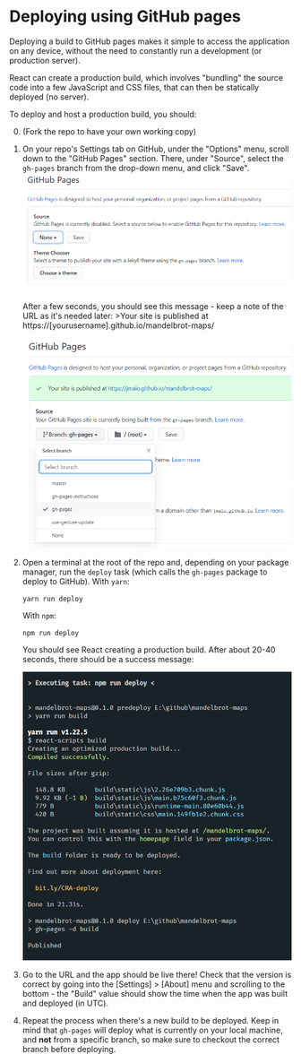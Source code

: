 # Deploying using GitHub pages

Deploying a build to GitHub pages makes it simple to access the application on any device, without the need to constantly run a development (or production server).

React can create a production build, which involves "bundling" the source code into a few JavaScript and CSS files, that can then be statically deployed (no server).

To deploy and host a production build, you should:

0.  (Fork the repo to have your own working copy)

1.  On your repo's Settings tab on GitHub, under the "Options" menu, scroll down to the "GitHub Pages" section. There, under "Source", select the `gh-pages` branch from the drop-down menu, and click "Save".
    ![GitHub pages section, no branch selected for deployment.](img/gh-settings-gh-pages-none.png)
    
    After a few seconds, you should see this message - keep a note of the URL as it's needed later: >Your site is published at https://[yourusername].github.io/mandelbrot-maps/

    ![GitHub pages section, the gh-pages branch is selected for deployment.](img/gh-settings-gh-pages.png)

2.  Open a terminal at the root of the repo and, depending on your package manager, run the `deploy` task (which calls the `gh-pages` package to deploy to GitHub). With `yarn`:

        yarn run deploy

    With `npm`:

        npm run deploy

    You should see React creating a production build. After about 20-40 seconds, there should be a success message:

    ![Successful deployment to GitHub pages](img/deploy.png)

3.  Go to the URL and the app should be live there! Check that the version is correct by going into the [Settings] > [About] menu and scrolling to the bottom - the "Build" value should show the time when the app was built and deployed (in UTC).

4.  Repeat the process when there's a new build to be deployed.
    Keep in mind that `gh-pages` will deploy what is currently on your local machine, and **not** from a specific branch, so make sure to checkout the correct branch before deploying.
